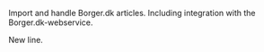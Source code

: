 Import and handle Borger.dk articles. Including integration with the Borger.dk-webservice.

New line.
